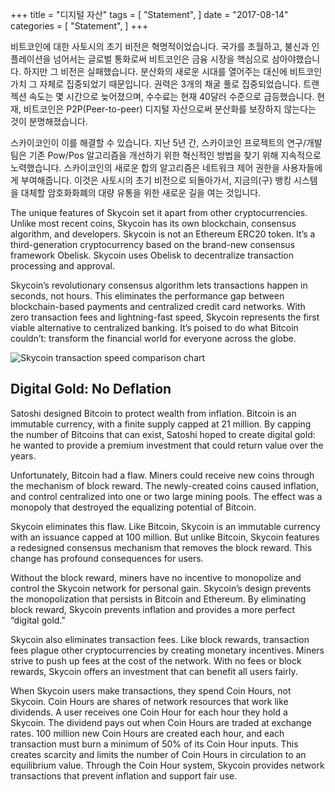 +++
title = "디지털 자산"
tags = [
    "Statement",
]
date = "2017-08-14"
categories = [
    "Statement",
]
+++

비트코인에 대한 사토시의 초기 비전은 혁명적이었습니다. 
국가를 초월하고, 불신과 인플레이션을 넘어서는 글로벌 통화로써
비트코인은 금융 시장을 핵심으로 삼아야했습니다. 하지만 그 비전은 실패했습니다.
분산화의 새로운 시대를 열어주는 대신에 비트코인 가치 그 자체로 집중되었기 때문입니다. 권력은 3개의 채굴 풀로 집중되었습니다. 
트랜젝션 속도는 몇 시간으로 늦어졌으며, 수수료는 현재 40달러 수준으로 급등했습니다.
현재, 비트코인은 P2P(Peer-to-peer) 디지털 자산으로써 분산화를 보장하지 않는다는 것이 분명해졌습니다.

스카이코인이 이를 해결할 수 있습니다. 지난 5년 간, 스카이코인 프로젝트의 연구/개발팀은
기존 Pow/Pos 알고리즘을 개선하기 위한 혁신적인 방법을 찾기 위해 지속적으로 노력했습니다.
스카이코인의 새로운 합의 알고리즘은 네트워크 제어 권한을 사용자들에게 부여해줍니다.
이것은 사토시의 초기 비전으로 되돌아가서, 지금의(구) 뱅킹 시스템을 대체할 암호화화폐의 
대량 유통을 위한 새로운 길을 여는 것입니다.

The unique features of Skycoin set it apart from other cryptocurrencies. Unlike most recent
coins, Skycoin has its own blockchain, consensus algorithm, and developers. Skycoin is not an
Ethereum ERC20 token. It’s a third-generation cryptocurrency based on the brand-new consensus
framework Obelisk. Skycoin uses Obelisk to decentralize transaction processing and approval.

Skycoin’s revolutionary consensus algorithm lets transactions happen in seconds, not hours.
This eliminates the performance gap between blockchain-based payments and centralized credit
card networks. With zero transaction fees and lightning-fast speed, Skycoin represents the
first viable alternative to centralized banking. It’s poised to do what Bitcoin couldn’t:
transform the financial world for everyone across the globe.

![Skycoin transaction speed comparison chart](https://i.imgur.com/i0KNIIr.jpg)

## Digital Gold: No Deflation

Satoshi designed Bitcoin to protect wealth from inflation. Bitcoin is an immutable currency,
with a finite supply capped at 21 million. By capping the number of Bitcoins that can exist,
Satoshi hoped to create digital gold: he wanted to provide a premium investment that could
return value over the years.

Unfortunately, Bitcoin had a flaw. Miners could receive new coins through the mechanism of
block reward. The newly-created coins caused inflation, and control centralized into one or
two large mining pools. The effect was a monopoly that destroyed the equalizing potential of
Bitcoin.

Skycoin eliminates this flaw. Like Bitcoin, Skycoin is an immutable currency with an issuance
capped at 100 million. But unlike Bitcoin, Skycoin features a redesigned consensus mechanism
that removes the block reward. This change has profound consequences for users.

Without the block reward, miners have no incentive to monopolize and control the Skycoin
network for personal gain. Skycoin’s design prevents the monopolization that persists in
Bitcoin and Ethereum. By eliminating block reward, Skycoin prevents inflation and provides a
more perfect “digital gold.”

Skycoin also eliminates transaction fees. Like block rewards, transaction fees plague other
cryptocurrencies by creating monetary incentives. Miners strive to push up fees at the cost
of the network. With no fees or block rewards, Skycoin offers an investment that can benefit
all users fairly.

When Skycoin users make transactions, they spend Coin Hours, not Skycoin. Coin Hours are
shares of network resources that work like dividends. A user receives one Coin Hour for each
hour they hold a Skycoin. The dividend pays out when Coin Hours are traded at exchange rates.
100 million new Coin Hours are created each hour, and each transaction must burn a minimum of
50% of its Coin Hour inputs. This creates scarcity and limits the number of Coin Hours in
circulation to an equilibrium value. Through the Coin Hour system, Skycoin provides network
transactions that prevent inflation and support fair use.
